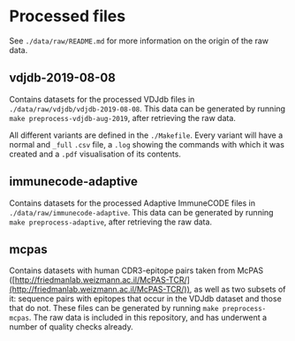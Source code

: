 # Processed files

See `./data/raw/README.md` for more information on the origin of the raw data.

## vdjdb-2019-08-08

Contains datasets for the processed VDJdb files in `./data/raw/vdjdb/vdjdb-2019-08-08`. This data can be generated by running `make preprocess-vdjdb-aug-2019`, after retrieving the raw data.

All different variants are defined in the `./Makefile`. Every variant will have a normal and `_full` `.csv` file, a `.log` showing the commands with which it was created and a `.pdf` visualisation of its contents.

## immunecode-adaptive

Contains datasets for the processed Adaptive ImmuneCODE files in `./data/raw/immunecode-adaptive`. This data can be generated by running `make preprocess-adaptive`, after retrieving the raw data.

## mcpas

Contains datasets with human CDR3-epitope pairs taken from McPAS ([http://friedmanlab.weizmann.ac.il/McPAS-TCR/](http://friedmanlab.weizmann.ac.il/McPAS-TCR/)), as well as two subsets of it: sequence pairs with epitopes that occur in the VDJdb dataset and those that do not. These files can be generated by running `make preprocess-mcpas`. The raw data is included in this repository, and has underwent a number of quality checks already.
